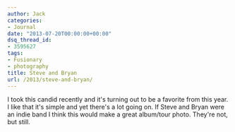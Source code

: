 ```yaml
---
author: Jack
categories:
- Journal
date: "2013-07-20T00:00:00+00:00"
dsq_thread_id:
- 3595627
tags:
- Fusionary
- photography
title: Steve and Bryan
url: /2013/steve-and-bryan/
---
```


<div>
  <div>
    <div>
      <div>
        <div>
          <p>
            I took this candid recently and it's turning out to be a favorite from this year. I like that it's simple and yet there's a lot going on. If Steve and Bryan were an indie band I think this would make a great album/tour photo. They're not, but still.
          </p>
        </div>
      </div>
    </div>
  </div>
</div>